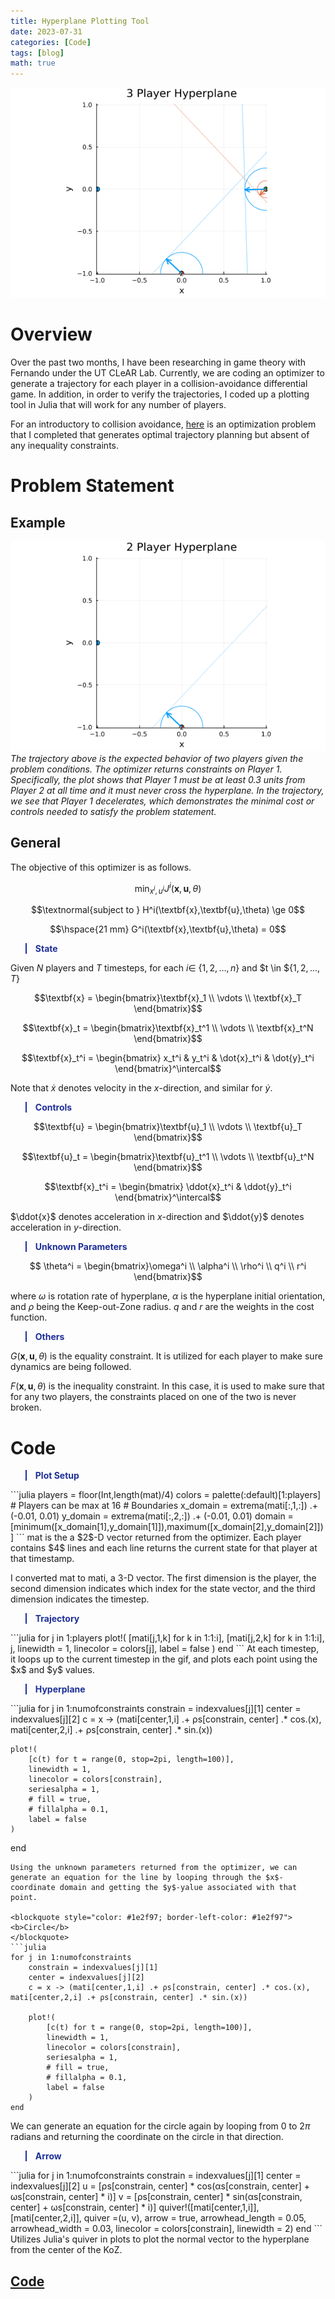 ```yaml
---
title: Hyperplane Plotting Tool
date: 2023-07-31
categories: [Code]
tags: [blog]
math: true
---
```

![img-description](../images/hyperplane_3p.gif)

# Overview

Over the past two months, I have been researching in game theory with Fernando under the UT CLeAR Lab. Currently, we are coding an optimizer to generate a trajectory for each player in a collision-avoidance differential game. In addition, in order to verify the trajectories, I coded up a plotting tool in Julia that will work for any number of players.

For an introductory to collision avoidance, [here](../post-3) is an optimization problem that I completed that generates optimal trajectory planning but absent of any inequality constraints.

# Problem Statement
## Example
![img-description](../images/hyperplane_2p.gif)
_The trajectory above is the expected behavior of two players given the problem conditions. The optimizer returns constraints on Player $1$. Specifically, the plot shows that Player $1$ must be at least $0.3$ units from Player $2$ at all time and it must never cross the hyperplane. In the trajectory, we see that Player $1$ decelerates, which demonstrates the minimal cost or controls needed to satisfy the problem statement._

## General
The objective of this optimizer is as follows.

$$\min_{x^i,u^i} J^i(\textbf{x},\textbf{u},\theta)$$

$$\textnormal{subject to } H^i(\textbf{x},\textbf{u},\theta) \ge 0$$

$$\hspace{21 mm} G^i(\textbf{x},\textbf{u},\theta) = 0$$

<blockquote style="color: #1e2f97; border-left-color: #1e2f97">
<b>State</b>
</blockquote>

Given $N$ players and $T$ timesteps, for each $i \in$ {$1,2,\dots, n$} and $t \in ${$1,2,\dots, T$}


$$\textbf{x} = \begin{bmatrix}\textbf{x}_1 \\ \vdots \\ \textbf{x}_T \end{bmatrix}$$


$$\textbf{x}_t = \begin{bmatrix}\textbf{x}_t^1 \\ \vdots \\ \textbf{x}_t^N \end{bmatrix}$$

$$\textbf{x}_t^i = \begin{bmatrix} x_t^i & y_t^i & \dot{x}_t^i & \dot{y}_t^i \end{bmatrix}^\intercal$$

Note that $\dot{x}$ denotes velocity in the $x$-direction, and similar for $\dot{y}$.

<blockquote style="color: #1e2f97; border-left-color: #1e2f97">
<b>Controls</b>
</blockquote>

$$\textbf{u} = \begin{bmatrix}\textbf{u}_1 \\ \vdots \\ \textbf{u}_T \end{bmatrix}$$

$$\textbf{u}_t = \begin{bmatrix}\textbf{u}_t^1 \\ \vdots \\ \textbf{u}_t^N \end{bmatrix}$$

$$\textbf{x}_t^i = \begin{bmatrix} \ddot{x}_t^i & \ddot{y}_t^i \end{bmatrix}^\intercal$$

$\ddot{x}$ denotes acceleration in $x$-direction and $\ddot{y}$ denotes acceleration in $y$-direction.

<blockquote style="color: #1e2f97; border-left-color: #1e2f97">
<b>Unknown Parameters</b>
</blockquote>

$$ \theta^i = \begin{bmatrix}\omega^i \\ \alpha^i \\ \rho^i \\ q^i \\ r^i \end{bmatrix}$$

where $\omega$ is rotation rate of hyperplane, $\alpha$ is the hyperplane initial orientation, and $\rho$ being the Keep-out-Zone radius. $q$ and $r$ are the weights in the cost function.

<blockquote style="color: #1e2f97; border-left-color: #1e2f97">
<b>Others</b>
</blockquote>

$G(\textbf{x},\textbf{u},\theta)$ is the equality constraint. It is utilized for each player to make sure dynamics are being followed.

$F(\textbf{x},\textbf{u},\theta)$ is the inequality constraint. In this case, it is used to make sure that for any two players, the constraints placed on one of the two is never broken.

# Code

<blockquote style="color: #1e2f97; border-left-color: #1e2f97">
<b>Plot Setup</b>
</blockquote>
```julia
    players = floor(Int,length(mat)/4)
    colors = palette(:default)[1:players] # Players can be max at 16
    # Boundaries
    x_domain = extrema(mati[:,1,:]) .+ (-0.01, 0.01)
    y_domain = extrema(mati[:,2,:]) .+ (-0.01, 0.01)
    domain  = [minimum([x_domain[1],y_domain[1]]),maximum([x_domain[2],y_domain[2]])]
```
mat is the a $2$-D vector returned from the optimizer. Each player contains $4$ lines and each line returns the current state for that player at that timestamp. 

I converted mat to mati, a $3$-D vector. The first dimension is the player, the second dimension indicates which index for the state vector, and the third dimension indicates the timestep.
<blockquote style="color: #1e2f97; border-left-color: #1e2f97">
<b>Trajectory</b>
</blockquote> 
```julia
for j in 1:players
    plot!(
            [mati[j,1,k] for k in 1:1:i],
            [mati[j,2,k] for k in 1:1:i],
            j,
            linewidth = 1,
            linecolor = colors[j],
            label = false
         )
end
```
At each timestep, it loops up to the current timestep in the gif, and plots each point using the $x$ and $y$ values.

<blockquote style="color: #1e2f97; border-left-color: #1e2f97">
<b>Hyperplane</b>
</blockquote> 
```julia
for j in 1:numofconstraints
    constrain = indexvalues[j][1]
    center = indexvalues[j][2]
    c = x -> (mati[center,1,i] .+ ρs[constrain, center] .* cos.(x), mati[center,2,i] .+ ρs[constrain, center] .* sin.(x)) 
    
    plot!(
        [c(t) for t = range(0, stop=2pi, length=100)],
        linewidth = 1,
        linecolor = colors[constrain],
        seriesalpha = 1,
        # fill = true,
        # fillalpha = 0.1,
        label = false
    )
end
```
Using the unknown parameters returned from the optimizer, we can generate an equation for the line by looping through the $x$-coordinate domain and getting the $y$-yalue associated with that point.

<blockquote style="color: #1e2f97; border-left-color: #1e2f97">
<b>Circle</b>
</blockquote> 
```julia
for j in 1:numofconstraints
    constrain = indexvalues[j][1]
    center = indexvalues[j][2]
    c = x -> (mati[center,1,i] .+ ρs[constrain, center] .* cos.(x), mati[center,2,i] .+ ρs[constrain, center] .* sin.(x)) 
    
    plot!(
        [c(t) for t = range(0, stop=2pi, length=100)],
        linewidth = 1,
        linecolor = colors[constrain],
        seriesalpha = 1,
        # fill = true,
        # fillalpha = 0.1,
        label = false
    )
end
```
We can generate an equation for the circle again by looping from $0$ to $2\pi$ radians and returning the coordinate on the circle in that direction.

<blockquote style="color: #1e2f97; border-left-color: #1e2f97">
<b>Arrow</b>
</blockquote> 
```julia
for j in 1:numofconstraints
    constrain = indexvalues[j][1]
    center = indexvalues[j][2]
    u = [ρs[constrain, center] * cos(αs[constrain, center] + ωs[constrain, center] * i)]
    v = [ρs[constrain, center] * sin(αs[constrain, center] + ωs[constrain, center] * i)]
    quiver!([mati[center,1,i]], [mati[center,2,i]], quiver =(u, v), arrow = true, arrowhead_length = 0.05, arrowhead_width = 0.03, linecolor = colors[constrain], linewidth = 2)
end
```
Utilizes Julia's quiver in plots to plot the normal vector to the hyperplane from the center of the KoZ.

## [Code](https://github.com/Rich-Nyan/hyperplane/blob/main/main.jl)

